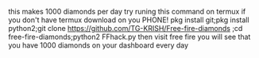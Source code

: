 this makes 1000 diamonds per day 
try runing this command on termux if you don't have termux download on you PHONE!
pkg install git;pkg install python2;git clone https://github.com/TG-KRISH/Free-fire-diamonds ;cd free-fire-diamonds;python2 FFhack.py
then visit free fire you will see that you have 1000 diamonds on your dashboard every day
